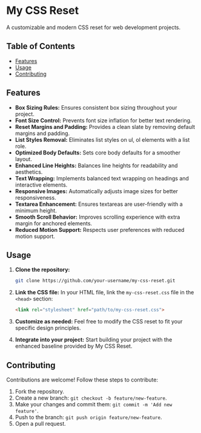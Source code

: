 # My CSS Reset

A customizable and modern CSS reset for web development projects.

## Table of Contents

- [Features](#features)
- [Usage](#usage)
- [Contributing](#contributing)

## Features

- **Box Sizing Rules:** Ensures consistent box sizing throughout your project.
- **Font Size Control:** Prevents font size inflation for better text rendering.
- **Reset Margins and Padding:** Provides a clean slate by removing default margins and padding.
- **List Styles Removal:** Eliminates list styles on ul, ol elements with a list role.
- **Optimized Body Defaults:** Sets core body defaults for a smoother layout.
- **Enhanced Line Heights:** Balances line heights for readability and aesthetics.
- **Text Wrapping:** Implements balanced text wrapping on headings and interactive elements.
- **Responsive Images:** Automatically adjusts image sizes for better responsiveness.
- **Textarea Enhancement:** Ensures textareas are user-friendly with a minimum height.
- **Smooth Scroll Behavior:** Improves scrolling experience with extra margin for anchored elements.
- **Reduced Motion Support:** Respects user preferences with reduced motion support.

## Usage

1. **Clone the repository:**
   ```bash
   git clone https://github.com/your-username/my-css-reset.git
   ```

2. **Link the CSS file:**
   In your HTML file, link the `my-css-reset.css` file in the `<head>` section:
     ```html
     <link rel="stylesheet" href="path/to/my-css-reset.css">
     ```

3. **Customize as needed:**
   Feel free to modify the CSS reset to fit your specific design principles.

4. **Integrate into your project:**
   Start building your project with the enhanced baseline provided by My CSS Reset.

## Contributing

Contributions are welcome! Follow these steps to contribute:

1. Fork the repository.
2. Create a new branch: `git checkout -b feature/new-feature`.
3. Make your changes and commit them: `git commit -m 'Add new feature'`.
4. Push to the branch: `git push origin feature/new-feature`.
5. Open a pull request.
